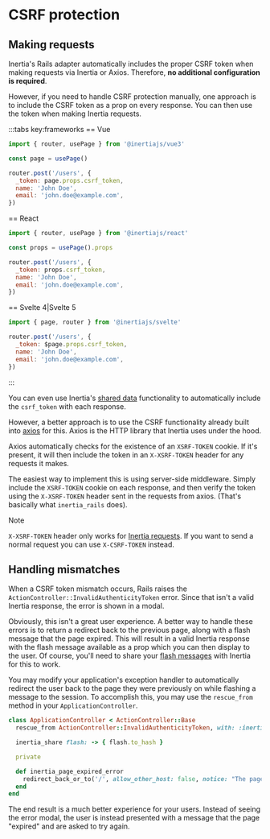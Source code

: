 # CSRF protection

## Making requests

Inertia's Rails adapter automatically includes the proper CSRF token when making requests via Inertia or Axios. Therefore, **no additional configuration is required**.

However, if you need to handle CSRF protection manually, one approach is to include the CSRF token as a prop on every response. You can then use the token when making Inertia requests.

:::tabs key:frameworks
== Vue

```js
import { router, usePage } from '@inertiajs/vue3'

const page = usePage()

router.post('/users', {
  _token: page.props.csrf_token,
  name: 'John Doe',
  email: 'john.doe@example.com',
})
```

== React

```js
import { router, usePage } from '@inertiajs/react'

const props = usePage().props

router.post('/users', {
  _token: props.csrf_token,
  name: 'John Doe',
  email: 'john.doe@example.com',
})
```

== Svelte 4|Svelte 5

```js
import { page, router } from '@inertiajs/svelte'

router.post('/users', {
  _token: $page.props.csrf_token,
  name: 'John Doe',
  email: 'john.doe@example.com',
})
```

:::

You can even use Inertia's [shared data](/guide/shared-data.md) functionality to automatically include the `csrf_token` with each response.

However, a better approach is to use the CSRF functionality already built into [axios](https://github.com/axios/axios) for this. Axios is the HTTP library that Inertia uses under the hood.

Axios automatically checks for the existence of an `XSRF-TOKEN` cookie. If it's present, it will then include the token in an `X-XSRF-TOKEN` header for any requests it makes.

The easiest way to implement this is using server-side middleware. Simply include the `XSRF-TOKEN` cookie on each response, and then verify the token using the `X-XSRF-TOKEN` header sent in the requests from axios. (That's basically what `inertia_rails` does).

> [!NOTE]
> `X-XSRF-TOKEN` header only works for [Inertia requests](/guide/the-protocol#inertia-responses). If you want to send a normal request you can use `X-CSRF-TOKEN` instead.

## Handling mismatches

When a CSRF token mismatch occurs, Rails raises the `ActionController::InvalidAuthenticityToken` error. Since that isn't a valid Inertia response, the error is shown in a modal.

Obviously, this isn't a great user experience. A better way to handle these errors is to return a redirect back to the previous page, along with a flash message that the page expired. This will result in a valid Inertia response with the flash message available as a prop which you can then display to the user. Of course, you'll need to share your [flash messages](/guide/shared-data.md#flash-messages) with Inertia for this to work.

You may modify your application's exception handler to automatically redirect the user back to the page they were previously on while flashing a message to the session. To accomplish this, you may use the `rescue_from` method in your `ApplicationController`.

```ruby
class ApplicationController < ActionController::Base
  rescue_from ActionController::InvalidAuthenticityToken, with: :inertia_page_expired_error

  inertia_share flash: -> { flash.to_hash }

  private

  def inertia_page_expired_error
    redirect_back_or_to('/', allow_other_host: false, notice: "The page expired, please try again.")
  end
end
```

The end result is a much better experience for your users. Instead of seeing the error modal, the user is instead presented with a message that the page "expired" and are asked to try again.
